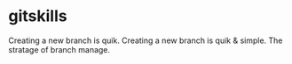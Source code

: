 # gitskills
Creating a new branch is quik. 
Creating a new branch is quik & simple.
The stratage of branch manage.
